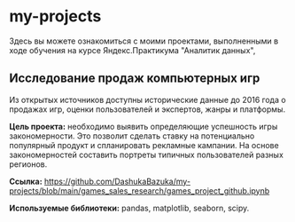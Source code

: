 # my-projects
Здесь вы можете ознакомиться с моими проектами, выполненными в ходе обучения на курсе Яндекс.Практикума "Аналитик данных",
## Исследование продаж компьютерных игр
Из открытых источников доступны исторические данные до 2016 года о продажах игр, оценки пользователей и экспертов, жанры и платформы.

**Цель проекта:** необходимо выявить определяющие успешность игры закономерности. Это позволит сделать ставку на потенциально популярный продукт и спланировать рекламные кампании. На основе закономерностей составить портреты типичных пользователей разных регионов.

**Ссылка:** https://github.com/DashukaBazuka/my-projects/blob/main/games_sales_research/games_project_github.ipynb

**Используемые библиотеки:** pandas, matplotlib, seaborn, scipy.

